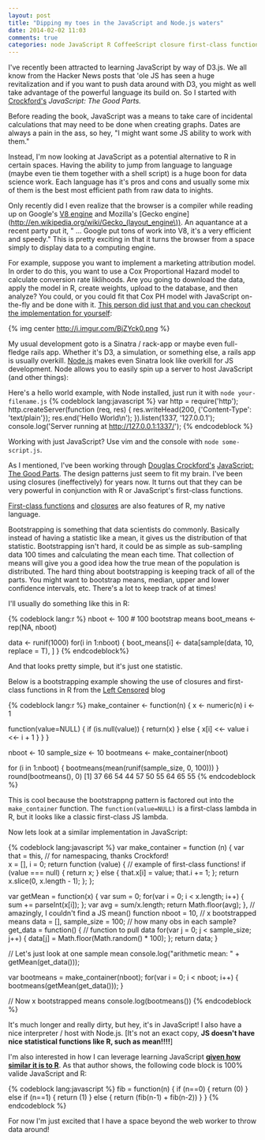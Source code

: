```yaml
---
layout: post
title: "Dipping my toes in the JavaScript and Node.js waters"
date: 2014-02-02 11:03
comments: true
categories: node JavaScript R CoffeeScript closure first-class functions 
---
```

I've recently been attracted to learning JavaScript by way of D3.js.  We all know from the Hacker News posts that 'ole JS has seen a huge revitalization and if you want to push data around with D3, you might as well take advantage of the powerful language its build on. So I started with [Crockford's](http://crockford.com) *JavaScript: The Good Parts.*

Before reading the book, JavaScript was a means to take care of incidental calculations that may need to be done when creating graphs.  Dates are always a pain in the ass, so hey, "I might want some JS ability to work with them."

Instead, I'm now looking at JavaScript as a potential alternative to R in certain spaces. Having the ability to jump from language to language (maybe even tie them together with a shell script) is a huge boon for data science work.  Each language has it's pros and cons and usually some mix of them is the best most efficient path from raw data to inights.

Only recently did I even realize that the browser is a compiler while reading up on Google's [V8 engine](https://code.google.com/p/v8/) and Mozilla's [Gecko engine](http://en.wikipedia.org/wiki/Gecko_(layout_engine\)). An aquantance at a recent party put it, " ... Google put tons of work into V8, it's a very efficient and speedy." This is pretty exciting in that it turns the browser from a space simply to display data to a computing engine.

For example, suppose you want to implement a marketing attribution model. In order to do this, you want to use a Cox Proportional Hazard model to calculate conversion rate liklihoods. Are you going to download the data, apply the model in R, create weights, upload to the database, and then analyze?  You could, or you could fit that Cox PH model with JavaScript on-the-fly and be done with it.  [This person did just that and you can checkout the implementation for yourself](http://statpages.org/prophaz.html):

{% img center http://i.imgur.com/BjZYck0.png %}

My usual development goto is a Sinatra / rack-app or maybe even full-fledge rails app.  Whether it's D3, a simulation, or something else, a rails app is usually overkill.  [Node.js](http://nodejs.org) makes even Sinatra look like overkill for JS development.  Node allows you to easily spin up a server to host JavaScript (and other things):
<br>

Here's a hello world example, with Node installed, just run it with ```node your-filename.js```
{% codeblock lang:javascript %}
var http = require('http');
http.createServer(function (req, res) {
  res.writeHead(200, {'Content-Type': 'text/plain'});
    res.end('Hello World\n');
    }).listen(1337, '127.0.0.1');
    console.log('Server running at http://127.0.0.1:1337/');
{% endcodeblock %}

Working with just JavaScript? Use vim and the console with ```node some-script.js```.

As I mentioned, I've been working through [Douglas Crockford's](http://crockford.com) [JavaScript: The Good Parts](http://www.amazon.com/exec/obidos/ASIN/0596517742/wrrrldwideweb).  The design patterns just seem to fit my brain.  I've been using closures (ineffectively) for years now.  It turns out that they can be very powerful in conjunction with R or JavaScript's first-class functions. 

[First-class functions](http://stackoverflow.com/questions/705173/what-is-meant-by-first-class-object) and [closures](http://javascript.crockford.com/private.html) are also features of R, my native language. 

Bootstrapping is something that data scientists do commonly.  Basically instead of having a statistic like a mean, it gives us the distribution of that statistic. Bootstrapping isn't hard, it could be as simple as sub-sampling data 100 times and calculating the mean each time. That collection of means will give you a good idea how the true mean of the population is distributed. The hard thing about bootstrapping is keeping track of all of the parts.  You might want to bootstrap means, median, upper and lower confidence intervals, etc.  There's a lot to keep track of at times!

I'll usually do something like this in R:

{% codeblock lang:r %}
nboot <- 100 # 100 bootstrap means
boot_means <- rep(NA, nboot)

data <- runif(1000)
for(i in 1:nboot) {
  boot_means[i] <- data[sample(data, 10, replace = T), ] 
}
{% endcodeblock%}

And that looks pretty simple, but it's just one statistic.

Below is a bootstrapping example showing the use of closures and first-class functions in R from the [Left Censored](http://leftcensored.skepsi.net/2012/12/02/closures-in-r-a-useful-abstraction/) blog

{% codeblock lang:r %}
make_container <- function(n) {
  x <- numeric(n)
  i <- 1
  
  function(value=NULL) {
    if (is.null(value)) {
      return(x)
    }
    else {
      x[i] <<- value
      i <<- i + 1
    } 
  }
}

nboot <- 10
sample_size <- 10
bootmeans <- make_container(nboot)

for (i in 1:nboot) {
  bootmeans(mean(runif(sample_size, 0, 100)))
}
round(bootmeans(), 0)
 [1] 37 66 54 44 57 50 55 64 65 55
{% endcodeblock %}

This is cool because the bootstrappng pattern is factored out into the ```make_container``` function.  The ```function(value=NULL)``` is a first-class lambda in R, but it looks like a classic first-class JS lambda.

Now lets look at a similar implementation in JavaScript:

{% codeblock lang:javascript %}
var make_container = function (n) {
  var that = this, // for namespacing, thanks Crockford!   
      x = [],
      i = 0;
  return function (value) { // example of first-class functions! 
    if (value === null) {
      return x;
    } else {
        that.x[i] = value;
	that.i += 1;
    };
  return x.slice(0, x.length - 1);
  };
};

var getMean = function(x) {
  var sum = 0;
  for(var i = 0; i < x.length; i++) { sum += parseInt(x[i]); };
  var avg = sum/x.length;
  return Math.floor(avg);
}, // amazingly, I couldn't find a JS mean() function
  nboot = 10, // x bootstrapped means
  data = [],
  sample_size = 100; // how many obs in each sample?
  get_data = function() { // function to pull data
    for(var j = 0; j < sample_size; j++) {
      data[j] = Math.floor(Math.random() * 100);
    };
    return data;
  }

// Let's just look at one sample mean
console.log("arithmetic mean: " + getMean(get_data()));

var bootmeans = make_container(nboot);
for(var i = 0; i < nboot; i++) {
  bootmeans(getMean(get_data()));
}

// Now x bootstrapped means
console.log(bootmeans())
{% endcodeblock %}

It's much longer and really dirty, but hey, it's in JavaScript! I also have a nice interpreter / host with Node.js. [It's not an exact copy, **JS doesn't have nice statistical functions like R, such as mean!!!!**]

I'm also interested in how I can leverage learning JavaScript [**given how similar it is to R**](http://www.yaksis.com/posts/coffeescript-for-r.html). As that author shows, the following code block is 100% valide JavaScript and R:

{% codeblock lang:javascript %}
fib = function(n) {
  if (n==0) {
    return (0)
  } else if (n==1) {
    return (1)
  } else {
    return (fib(n-1) + fib(n-2))
  }
}
{% endcodeblock %}

For now I'm just excited that I have a space beyond the web worker to throw data around!
